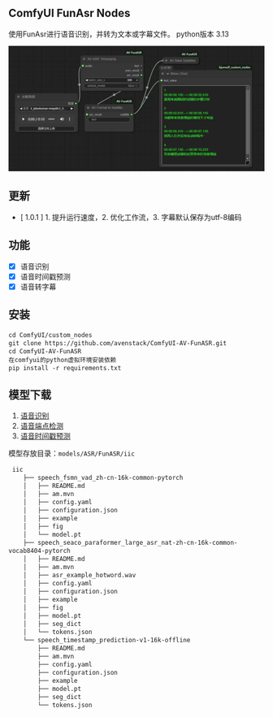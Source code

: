 ## ComfyUI FunAsr Nodes

使用FunAsr进行语音识别，并转为文本或字幕文件。
python版本  3.13

![workflow](example_workflow/workflow.webp)

## 更新

- [ 1.0.1 ] 1. 提升运行速度，2. 优化工作流，3. 字幕默认保存为utf-8编码

## 功能

- [x] 语音识别
- [x] 语音时间戳预测
- [x] 语音转字幕

## 安装

```
cd ComfyUI/custom_nodes
git clone https://github.com/avenstack/ComfyUI-AV-FunASR.git
cd ComfyUI-AV-FunASR
在comfyui的python虚拟环境安装依赖
pip install -r requirements.txt
```

## 模型下载

1. [语音识别](https://modelscope.cn/models/iic/speech_seaco_paraformer_large_asr_nat-zh-cn-16k-common-vocab8404-pytorch/files)
2. [语音端点检测](https://modelscope.cn/models/iic/speech_fsmn_vad_zh-cn-16k-common-pytorch/files)
3. [语音时间戳预测](https://modelscope.cn/models/iic/speech_timestamp_prediction-v1-16k-offline)

模型存放目录：`models/ASR/FunASR/iic`
```
 iic
    ├── speech_fsmn_vad_zh-cn-16k-common-pytorch
    │   ├── README.md
    │   ├── am.mvn
    │   ├── config.yaml
    │   ├── configuration.json
    │   ├── example
    │   ├── fig
    │   └── model.pt
    ├── speech_seaco_paraformer_large_asr_nat-zh-cn-16k-common-vocab8404-pytorch
    │   ├── README.md
    │   ├── am.mvn
    │   ├── asr_example_hotword.wav
    │   ├── config.yaml
    │   ├── configuration.json
    │   ├── example
    │   ├── fig
    │   ├── model.pt
    │   ├── seg_dict
    │   └── tokens.json
    └── speech_timestamp_prediction-v1-16k-offline
        ├── README.md
        ├── am.mvn
        ├── config.yaml
        ├── configuration.json
        ├── example
        ├── model.pt
        ├── seg_dict
        └── tokens.json
```